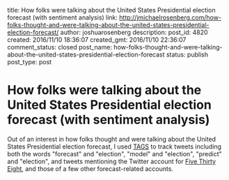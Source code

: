 title: How folks were talking about the United States Presidential election forecast (with sentiment analysis)
link: http://jmichaelrosenberg.com/how-folks-thought-and-were-talking-about-the-united-states-presidential-election-forecast/
author: joshuarosenberg
description: 
post_id: 4820
created: 2016/11/10 18:36:07
created_gmt: 2016/11/10 22:36:07
comment_status: closed
post_name: how-folks-thought-and-were-talking-about-the-united-states-presidential-election-forecast
status: publish
post_type: post

# How folks were talking about the United States Presidential election forecast (with sentiment analysis)

Out of an interest in how folks thought and were talking about the United States Presidential election forecast, I used [TAGS](about:blank) to track tweets including both the words "forecast" and "election", "model" and "election", "predict" and "election", and tweets mentioning the Twitter account for [Five Thirty Eight](http://fivethirtyeight.com/), and those of a few other forecast-related accounts.